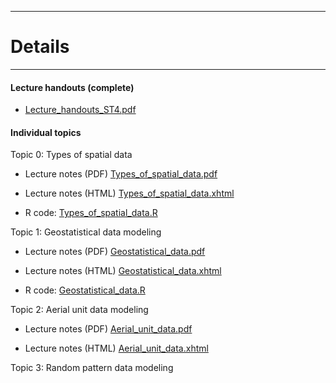 <!-- -------------------------------------------------------------------------------- -->

<!-- Copyright 2024 Georgios Karagiannis -->

<!-- georgios.karagiannis@durham.ac.uk -->
<!-- Associate Professor -->
<!-- Department of Mathematical Sciences, Durham University, Durham,  UK  -->

<!-- This file is part of Spatio-Temporal_Statistics_Michaelmas -->
<!-- which is the material of the course -->
<!-- MATH4341: Spatio-Temporal Statistics -->
<!-- Epiphany term -->
<!-- taught by Georgios P. Katagiannis in the Department of Mathematical Sciences   -->
<!-- in the University of Durham  in Michaelmas term in 2024 -->

<!-- Spatio-Temporal_Statistics_Michaelmas is free software: -->
<!-- you can redistribute it and/or modify it-->
<!-- under the terms of the GNU General Public License as published by -->
<!-- the Free Software Foundation version 3 of the License. -->

<!-- Spatio-Temporal_Statistics_Michaelmas is distributed ->
<!-- in the hope that it will be useful, -->
<!-- but WITHOUT ANY WARRANTY; without even the implied warranty of -->
<!-- MERCHANTABILITY or FITNESS FOR A PARTICULAR PURPOSE.  See the -->
<!-- GNU General Public License for more details. -->

<!-- You should have received a copy of the GNU General Public License -->
<!-- along with Spatio-Temporal_Statistics_Michaelmas -->
<!-- If not, see <http://www.gnu.org/licenses/>. -->

<!-- -------------------------------------------------------------------------------- -->


------------------------------------------------------------------------

# Details  

------------------------------------------------------------------------

#### Lecture handouts (complete)

+ [Lecture_handouts_ST4.pdf](https://github.com/georgios-stats/Spatio-Temporal_Statistics_Michaelmas/blob/master/Lecture_handouts/Lecture_handouts_ST4.pdf)  

#### Individual topics

Topic 0: Types of spatial data       

+ Lecture notes (PDF) [Types_of_spatial_data.pdf](https://github.com/georgios-stats/Spatio-Temporal_Statistics_Michaelmas/blob/master/Lecture_handouts/Types_of_spatial_data.pdf)  

+ Lecture notes (HTML) [Types_of_spatial_data.xhtml](https://htmlpreview.github.io/?https://github.com/georgios-stats/Spatio-Temporal_Statistics_Michaelmas/blob/main/Lecture_handouts/Types_of_spatial_data_xhtml/Types_of_spatial_data.xhtml) 

+ R code: [Types_of_spatial_data.R](https://raw.githubusercontent.com/georgios-stats/Spatio-Temporal_Statistics_Michaelmas/main/Lecture_handouts/R_scripts/Types_of_spatial_data.R)  

<!--
Topic 1: Computations with INLA       

+ Handout 2: [02.Introduction_to_INLA.pdf](https://github.com/georgios-stats/Spatio-Temporal_Statistics_Michaelmas/blob/main/Lecture_handouts/02.Introduction_to_INLA.pdf)  

+ Handout 2: [02.Introduction_to_INLA.xhtml](https://htmlpreview.github.io/?https://github.com/georgios-stats/Spatio-Temporal_Statistics_Michaelmas/blob/main/Lecture_handouts/02.Introduction_to_INLA_xhtml/02.Introduction_to_INLA.xhtml)

+ R code: [00.How_to_install_R-INLA.R](https://raw.githubusercontent.com/georgios-stats/Spatio-Temporal_Statistics_Michaelmas/main/Lecture_handouts/R_scripts/00.How_to_install_R-INLA.R)  

+ R code: [02.Introduction_to_INLA.R](https://raw.githubusercontent.com/georgios-stats/Spatio-Temporal_Statistics_Michaelmas/main/Lecture_handouts/R_scripts/02.Introduction_to_INLA.R)  
-->

Topic 1: Geostatistical data modeling       

+ Lecture notes (PDF) [Geostatistical_data.pdf](https://github.com/georgios-stats/Spatio-Temporal_Statistics_Michaelmas/blob/main/Lecture_handouts/Geostatistical_data.pdf)   

+ Lecture notes (HTML) [Geostatistical_data.xhtml](https://htmlpreview.github.io/?https://github.com/georgios-stats/Spatio-Temporal_Statistics_Michaelmas/blob/main/Lecture_handouts/Geostatistical_data_xhtml/Geostatistical_data.xhtml) 

+ R code: [Geostatistical_data.R](https://raw.githubusercontent.com/georgios-stats/Spatio-Temporal_Statistics_Michaelmas/main/Lecture_handouts/R_scripts/Geostatistical_data.R)  

Topic 2: Aerial unit data modeling       

+ Lecture notes (PDF) [Aerial_unit_data.pdf](https://github.com/georgios-stats/Spatio-Temporal_Statistics_Michaelmas/blob/main/Lecture_handouts/Aerial_unit_data.pdf)  

+ Lecture notes (HTML) [Aerial_unit_data.xhtml](https://htmlpreview.github.io/?https://github.com/georgios-stats/Spatio-Temporal_Statistics_Michaelmas/blob/main/Lecture_handouts/Aerial_unit_data_xhtml/Aerial_unit_data.xhtml)  

Topic 3: Random pattern data modeling       




